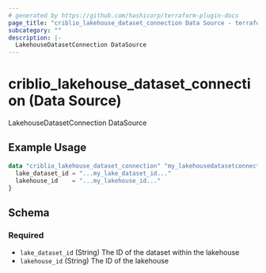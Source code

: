 ```yaml
---
# generated by https://github.com/hashicorp/terraform-plugin-docs
page_title: "criblio_lakehouse_dataset_connection Data Source - terraform-provider-criblio"
subcategory: ""
description: |-
  LakehouseDatasetConnection DataSource
---
```


# criblio_lakehouse_dataset_connection (Data Source)

LakehouseDatasetConnection DataSource

## Example Usage

```terraform
data "criblio_lakehouse_dataset_connection" "my_lakehousedatasetconnection" {
  lake_dataset_id = "...my_lake_dataset_id..."
  lakehouse_id    = "...my_lakehouse_id..."
}
```

<!-- schema generated by tfplugindocs -->
## Schema

### Required

- `lake_dataset_id` (String) The ID of the dataset within the lakehouse
- `lakehouse_id` (String) The ID of the lakehouse
